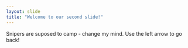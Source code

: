 ```yaml
---
layout: slide
title: "Welcome to our second slide!"
---
```

Snipers are suposed to camp - change my mind. 
Use the left arrow to go back!
